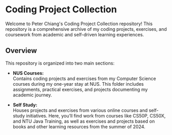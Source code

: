 # Coding Project Collection

Welcome to Peter Chiang's Coding Project Collection repository! 
This repository is a comprehensive archive of my coding projects, exercises, and coursework from academic and self-driven learning experiences.

## Overview

This repository is organized into two main sections:

- **NUS Courses:**  
  Contains coding projects and exercises from my Computer Science courses during my one-year stay at NUS. This folder includes assignments, practical exercises, and projects documenting my academic journey.

- **Self Study:**  
  Houses projects and exercises from various online courses and self-study initiatives. Here, you’ll find work from courses like CS50P, CS50X, and NTU Java Training, as well as exercises and projects based on books and other learning resources from the summer of 2024.

